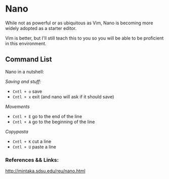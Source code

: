 Nano
====

While not as powerful or as ubiquitous as Vim, Nano is becoming more widely adopted as a starter editor.

Vim is better, but I'll still teach this to you so you will be able to be proficient in this environment.


## Command List

Nano in a nutshell:

*Saving and stuff:*

* `Cntl + o` save
* `Cntl + x` exit (and nano will ask if it should save)

*Movements*

* `Cntl + E` go to the end of the line
* `Cntl + A` go to the beginning of the line

*Copypasta*

* `Cntl + K` cut a line
* `Cntl + U` paste a line

### References && Links:

http://mintaka.sdsu.edu/reu/nano.html
